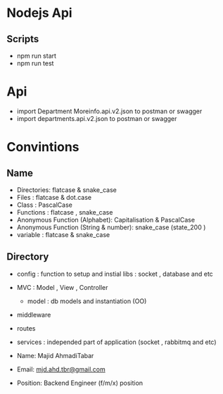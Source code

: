 # Nodejs Api

## Scripts

- npm run start
- npm run test

# Api

- import Department Moreinfo.api.v2.json to postman or swagger
- import departments.api.v2.json to postman or swagger

# Convintions

## Name

- Directories: flatcase & snake_case
- Files : flatcase & dot.case
- Class : PascalCase
- Functions : flatcase , snake_case
- Anonymous Function (Alphabet): Capitalisation & PascalCase
- Anonymous Function (String & number): snake_case (state_200 )
- variable : flatcase & snake_case

## Directory

- config : function to setup and instial libs : socket , database and etc
- MVC : Model , View , Controller
  - model : db models and instantiation (OO)
- middleware
- routes
- services : independed part of application (socket , rabbitmq and etc)

- Name: Majid AhmadiTabar
- Email: mjd.ahd.tbr@gmail.com
- Position: Backend Engineer (f/m/x) position
